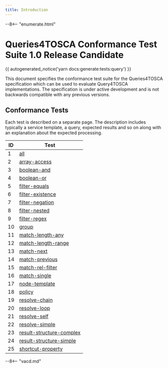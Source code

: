 ```yaml
---
title: Introduction
---
```


--8<-- "enumerate.html"

# Queries4TOSCA Conformance Test Suite 1.0 Release Candidate

{{ autogenerated_notice('yarn docs:generate:tests:query') }}

This document specifies the conformance test suite for the Queries4TOSCA specification which can be used to evaluate Query4TOSCA implementations.
The specification is under active development and is not backwards compatible with any previous versions.

## Conformance Tests

Each test is described on a separate page.
The description includes typically a service template, a query, expected results and so on along with an explanation about the expected
processing.

| ID | Test |
| --- | --- |
| 1 | [all](./test-all.md) |
| 2 | [array-access](./test-array-access.md) |
| 3 | [boolean-and](./test-boolean-and.md) |
| 4 | [boolean-or](./test-boolean-or.md) |
| 5 | [filter-equals](./test-filter-equals.md) |
| 6 | [filter-existence](./test-filter-existence.md) |
| 7 | [filter-negation](./test-filter-negation.md) |
| 8 | [filter-nested](./test-filter-nested.md) |
| 9 | [filter-regex](./test-filter-regex.md) |
| 10 | [group](./test-group.md) |
| 11 | [match-length-any](./test-match-length-any.md) |
| 12 | [match-length-range](./test-match-length-range.md) |
| 13 | [match-next](./test-match-next.md) |
| 14 | [match-previous](./test-match-previous.md) |
| 15 | [match-rel-filter](./test-match-rel-filter.md) |
| 16 | [match-single](./test-match-single.md) |
| 17 | [node-template](./test-node-template.md) |
| 18 | [policy](./test-policy.md) |
| 19 | [resolve-chain](./test-resolve-chain.md) |
| 20 | [resolve-loop](./test-resolve-loop.md) |
| 21 | [resolve-self](./test-resolve-self.md) |
| 22 | [resolve-simple](./test-resolve-simple.md) |
| 23 | [result-structure-complex](./test-result-structure-complex.md) |
| 24 | [result-structure-simple](./test-result-structure-simple.md) |
| 25 | [shortcut-property](./test-shortcut-property.md) |


--8<-- "vacd.md"